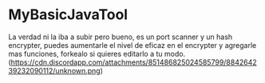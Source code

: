 # MyBasicJavaTool
La verdad ni la iba a subir pero bueno, es un port scanner y un hash encrypter, puedes aumentarle el nivel de eficaz en el encrypter y agregarle mas funciones, forkealo si quieres editarlo a tu modo.
(https://cdn.discordapp.com/attachments/851486825024585799/884264239232090112/unknown.png)
